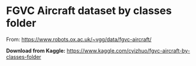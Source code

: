 # FGVC Aircraft dataset by classes folder
From: https://www.robots.ox.ac.uk/~vgg/data/fgvc-aircraft/

**Download from Kaggle:** https://www.kaggle.com/cyizhuo/fgvc-aircraft-by-classes-folder

